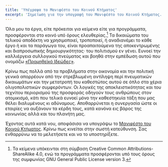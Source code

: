 ```yaml
---
title: 'Υπέγραψα το Μανιφέστο του Κοινού Κτήματος'
excerpt: 'Σημείωση για την υπογραφή του Μανιφέστο του Κοινού Κτήματος.'
---
```


Όλα μου τα έργα, είτε πρόκειται για κείμενα είτε για προγράμματα,
προσφέρονται στο κοινό υπό όρους ελευθερίας.[^Copying] Τα δικαιώματα του
τελικού αποδέκτη να χρησιμοποιεί, τροποποιεί, ή αναδιανέμει το κάθε έργο
ή και τα παράγωγα του, είναι προαπαιτούμενα της αποκεντρωμένης και
διαπροσωπικής δημιουργικότητας· του πολιτισμού εν γένει.  Ευνοεί την
καλλιέργεια συλλογικού πνεύματος και βοηθά στην εμπέδωση αυτού που
ονομάζω [«Προμηθεϊκό
Ιδεώδες»](https://protesilaos.com/greek/2019-03-23-promethean-ideal-re-institution/).

Κρίνω πως πολλά από τα προβλήματα στην οικονομία και την πολιτική γενικά
απορρέουν από την στρεβλωμένη αντίληψη περί πνευματικών δικαιωμάτων και
την μετατροπή του καθεστώτος αυτού σε όπλο στα χέρια ολιγοπολιστικών
συμφερόντων.  Οι λογικές της αποκλειστικότητας και του τεχνίτου
περιορισμού της προσφοράς οδηγούν τους ανθρώπους στον ατομικισμό, κάτι
που τελικά ευνοεί μόνο την καθεστηκυία τάξη που μας θέλει διαλυμένους κι
αδύναμους.  Αποθαρρύνεται η συνεργασία ώστε οι εταιρίες να αυξάνουν τα
κέρδη τους, κατά κανόνα εις βάρος της κοινωνίας αλλά και του πλανήτη
μας.

Έχοντας αυτά κατά νου, αποφάσισα να υπογράψω το [Μανιφέστο του Κοινού
Κτήματος](https://publicdomainmanifesto.org/manifesto/#el).  Κρίνω πως
κινείται στην σωστή κατεύθυνση.  Σας ενθαρρύνω να το μελετήσετε και να
το υποστηρίξετε.

[^Copying]: Τα κείμενα υπόκεινται στη σύμβαση Creative Common
    Attributions-ShareAlike 4.0, ενώ τα προγράμματα προσφέρονται υπό
    τους όρους της συμφωνίας GNU General Public License version 3.
